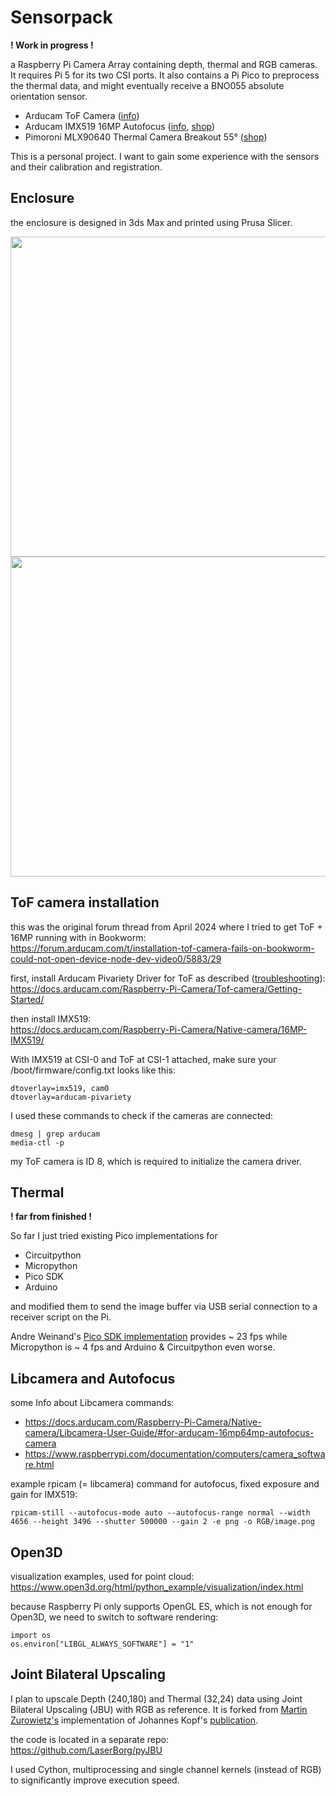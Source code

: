 # Sensorpack

**! Work in progress !**

a Raspberry Pi Camera Array containing depth, thermal and RGB cameras.  
It requires Pi 5 for its two CSI ports. It also contains a Pi Pico to preprocess the thermal data, and might eventually receive a BNO055 absolute orientation sensor.

- Arducam ToF Camera ([info](https://www.arducam.com/time-of-flight-camera-raspberry-pi/))
- Arducam IMX519 16MP Autofocus  ([info](https://www.arducam.com/16mp-autofocus-camera-for-raspberry-pi/), [shop](https://www.arducam.com/product/imx519-autofocus-camera-module-for-raspberry-pi-arducam-b0371/))
- Pimoroni MLX90640 Thermal Camera Breakout 55° ([shop](https://shop.pimoroni.com/products/mlx90640-thermal-camera-breakout?variant=12536948654163))

This is a personal project. I want to gain some experience with the sensors and their calibration and registration.

## Enclosure

the enclosure is designed in 3ds Max and printed using Prusa Slicer. 

<img src="_STL\Screenshot.jpg" width="512"/>
<img src="_STL\case.jpg" width="512"/>


## ToF camera installation

this was the original forum thread from April 2024 where I tried to get ToF + 16MP running with in Bookworm:  
https://forum.arducam.com/t/installation-tof-camera-fails-on-bookworm-could-not-open-device-node-dev-video0/5883/29

first, install Arducam Pivariety Driver for ToF as described ([troubleshooting](https://docs.arducam.com/Raspberry-Pi-Camera/Tof-camera/Troubleshooting/#4-cannot-be-used-on-raspberry-pi5)):
https://docs.arducam.com/Raspberry-Pi-Camera/Tof-camera/Getting-Started/

then install IMX519:    
https://docs.arducam.com/Raspberry-Pi-Camera/Native-camera/16MP-IMX519/

With IMX519 at CSI-0 and ToF at CSI-1 attached, make sure your /boot/firmware/config.txt looks like this:

    dtoverlay=imx519, cam0
    dtoverlay=arducam-pivariety

I used these commands to check if the cameras are connected: 

    dmesg | grep arducam
    media-ctl -p

my ToF camera is ID 8, which is required to initialize the camera driver.

## Thermal

**! far from finished !**

So far I just tried existing Pico implementations for 
- Circuitpython
- Micropython
- Pico SDK
- Arduino 

and modified them to send the image buffer via USB serial connection to a receiver script on the Pi.  

Andre Weinand's [Pico SDK implementation](https://github.com/weinand/thermal-imaging-camera) provides ~ 23 fps while Micropython is ~ 4 fps and Arduino & Circuitpython even worse.

## Libcamera and Autofocus

some Info about Libcamera commands:
- https://docs.arducam.com/Raspberry-Pi-Camera/Native-camera/Libcamera-User-Guide/#for-arducam-16mp64mp-autofocus-camera
- https://www.raspberrypi.com/documentation/computers/camera_software.html

example rpicam (= libcamera) command for autofocus, fixed exposure and gain for IMX519: 

    rpicam-still --autofocus-mode auto --autofocus-range normal --width 4656 --height 3496 --shutter 500000 --gain 2 -e png -o RGB/image.png

## Open3D 

visualization examples, used for point cloud:
https://www.open3d.org/html/python_example/visualization/index.html

because Raspberry Pi only supports OpenGL ES, which is not enough for Open3D, we need to switch to software rendering:

    import os
    os.environ["LIBGL_ALWAYS_SOFTWARE"] = "1"

## Joint Bilateral Upscaling

I plan to upscale Depth (240,180) and Thermal (32,24) data using Joint Bilateral Upscaling (JBU) with RGB as reference. It is forked from [Martin Zurowietz's](https://github.com/mzur) implementation of Johannes Kopf's [publication](https://johanneskopf.de/publications/jbu/).

the code is located in a separate repo:  
https://github.com/LaserBorg/pyJBU

I used Cython, multiprocessing and single channel kernels (instead of RGB) to significantly improve execution speed.